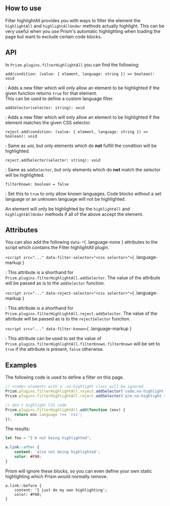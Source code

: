 <style>
	dt { font-size: 100%; }
</style>

<section class="language-typescript">

# How to use

Filter highlightAll provides you with ways to filter the element the `highlightAll` and `highlightAllUnder` methods actually highlight. This can be very useful when you use Prism's automatic highlighting when loading the page but want to exclude certain code blocks.

</section>

<section class="language-typescript">

# API

In `Prism.plugins.filterHighlightAll` you can find the following:

`add(condition: (value: { element, language: string }) => boolean): void`

: Adds a new filter which will only allow an element to be highlighted if the given function returns `true` for that element.  
This can be used to define a custom language filter.

`addSelector(selector: string): void`

: Adds a new filter which will only allow an element to be highlighted if the element matches the given CSS selector.

`reject.add(condition: (value: { element, language: string }) => boolean): void`

: Same as `add`, but only elements which do **not** fulfill the condition will be highlighted.

`reject.addSelector(selector: string): void`

: Same as `addSelector`, but only elements which do **not** match the selector will be highlighted.

`filterKnown: boolean = false`

: Set this to `true` to only allow known languages. Code blocks without a set language or an unknown language will not be highlighted.

An element will only be highlighted by the `highlightAll` and `highlightAllUnder` methods if all of the above accept the element.

## Attributes

You can also add the following `data-*`{ .language-none } attributes to the script which contains the Filter highlightAll plugin.

`<script src="..." data-filter-selector="<css selector>">`{ .language-markup }

: This attribute is a shorthand for `Prism.plugins.filterHighlightAll.addSelector`. The value of the attribute will be passed as is to the `addSelector` function.

`<script src="..." data-reject-selector="<css selector>">`{ .language-markup }

: This attribute is a shorthand for `Prism.plugins.filterHighlightAll.reject.addSelector`. The value of the attribute will be passed as is to the `rejectSelector` function.

`<script src="..." data-filter-known>`{ .language-markup }

: This attribute can be used to set the value of `Prism.plugins.filterHighlightAll.filterKnown`. `filterKnown` will be set to `true` if the attribute is present, `false` otherwise.

</section>

<section>

# Examples

The following code is used to define a filter on this page.

```js
// <code> elements with a .no-highlight class will be ignored
Prism.plugins.filterHighlightAll.reject.addSelector('code.no-highlight');
Prism.plugins.filterHighlightAll.reject.addSelector('pre.no-highlight > code');

// don't highlight CSS code
Prism.plugins.filterHighlightAll.add(function (env) {
	return env.language !== 'css';
});
```

The results:

```js { .language-javascript .no-highlight }
let foo = "I'm not being highlighted";
```

```css { .language-css }
a.link::after {
	content: 'also not being highlighted';
	color: #F00;
}
```

Prism will ignore these blocks, so you can even define your own static highlighting which Prism would normally remove.

<pre class="language-css"><code class="language-css">a.link::before {
	cont<span class="token selector">ent: 'I just do my o</span>wn highlighting';
	color: <span class="token constant">#F00</span>;
}</code></pre>

</section>
